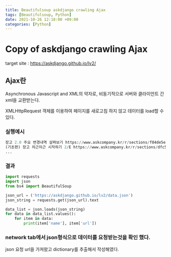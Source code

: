 ```yaml
---
title: Beautifulsoup askdjango crawling Ajax
tags: [Beautifulsoup, Python]
date: 2021-10-26 12:18:00 +09:00
categories: [Python]
---
```


# Copy of askdjango crawling Ajax

target site : https://askdjango.github.io/lv2/

## Ajax란

Asynchronous Javascript and XML의 약자로, 비동기적으로 서버와 클라이언트 간 xml을 교환받는다.

XMLHttpRequest 객체를 이용하여 페이지를 새로고침 하지 않고 데이터를 load할 수 있다.

### 실행예시

```python
장고 2.0 주요 변경내역 살펴보기 https://www.askcompany.kr/r/sections/f04de5e/
(기초편) 장고 차근차근 시작하기 2/E https://www.askcompany.kr/r/sections/dfc55e7/
...

```

### 결과

```python
import requests
import json
from bs4 import BeautifulSoup

json_url = ('https://askdjango.github.io/lv2/data.json')
json_string = requests.get(json_url).text

data_list = json.loads(json_string)
for data in data_list.values():
    for item in data:
        print(item['name'], item['url'])
```

### network tab에서 json형식으로 데이터를 요청받는것을 확인 했다.

json 요청 url을 가져왔고 dictionary를 추출해서 작성해였다.

